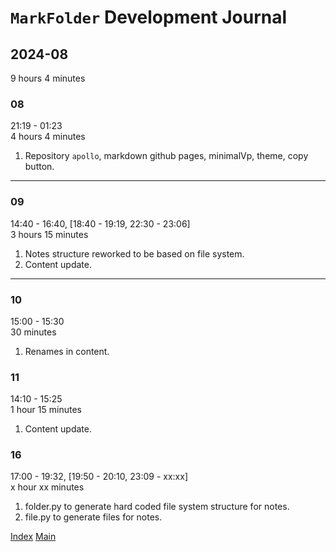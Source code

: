 # `MarkFolder` Development Journal

## 2024-08

9 hours 4 minutes

### 08

21:19 - 01:23  
4 hours 4 minutes

1. Repository `apollo`, markdown github pages, minimalVp, theme, copy button.

---

### 09

14:40 - 16:40, [18:40 - 19:19, 22:30 - 23:06]  
3 hours 15 minutes

1. Notes structure reworked to be based on file system.
2. Content update.

---

### 10

15:00 - 15:30  
30 minutes

1. Renames in content.

### 11

14:10 - 15:25  
1 hour 15 minutes

1. Content update.

### 16

17:00 - 19:32, [19:50 - 20:10, 23:09 - xx:xx]  
x hour xx minutes

1. folder.py to generate hard coded file system structure for notes.
2. file.py to generate files for notes.

[Index](index.md)
[Main](../../../index.md)
